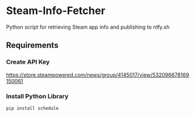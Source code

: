 # Steam-Info-Fetcher
Python script for retrieving Steam app info and publishing to ntfy.sh

## Requirements
### Create API Key
https://store.steampowered.com/news/group/4145017/view/532096678169150061

### Install Python Library
`pip install schedule`
